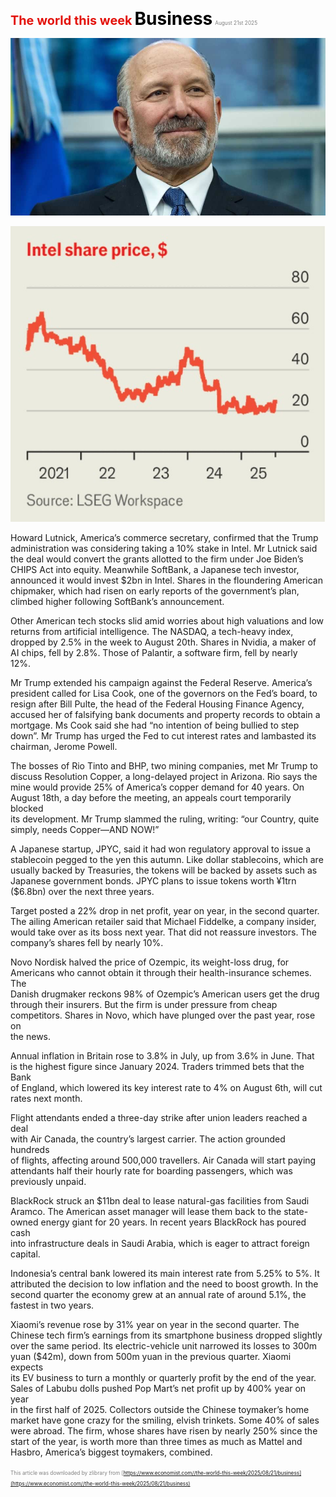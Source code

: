 <span style="color:#E3120B; font-size:14.9pt; font-weight:bold;">The world this week</span>
<span style="color:#000000; font-size:21.0pt; font-weight:bold;">Business</span>
<span style="color:#808080; font-size:6.2pt;">August 21st 2025</span>
  

![](../images/002_Business/p0012_img01.jpeg)

![](../images/002_Business/p0012_img02.jpeg)
  
Howard Lutnick, America’s commerce secretary, confirmed that the Trump  
administration was considering taking a 10% stake in Intel. Mr Lutnick said  
the deal would convert the grants allotted to the firm under Joe Biden’s  
CHIPS Act into equity. Meanwhile SoftBank, a Japanese tech investor,  
announced it would invest $2bn in Intel. Shares in the floundering American  
chipmaker, which had risen on early reports of the government’s plan,  
climbed higher following SoftBank’s announcement.

Other American tech stocks slid amid worries about high valuations and low  
returns from artificial intelligence. The NASDAQ, a tech-heavy index,  
dropped by 2.5% in the week to August 20th. Shares in Nvidia, a maker of  
AI chips, fell by 2.8%. Those of Palantir, a software firm, fell by nearly  
12%.

Mr Trump extended his campaign against the Federal Reserve. America’s  
president called for Lisa Cook, one of the governors on the Fed’s board, to  
resign after Bill Pulte, the head of the Federal Housing Finance Agency,  
accused her of falsifying bank documents and property records to obtain a  
mortgage. Ms Cook said she had “no intention of being bullied to step  
down”. Mr Trump has urged the Fed to cut interest rates and lambasted its  
chairman, Jerome Powell.

The bosses of Rio Tinto and BHP, two mining companies, met Mr Trump to  
discuss Resolution Copper, a long-delayed project in Arizona. Rio says the  
mine would provide 25% of America’s copper demand for 40 years. On  
August 18th, a day before the meeting, an appeals court temporarily blocked  
its development. Mr Trump slammed the ruling, writing: “our Country, quite  
simply, needs Copper—AND NOW!”

A Japanese startup, JPYC, said it had won regulatory approval to issue a  
stablecoin pegged to the yen this autumn. Like dollar stablecoins, which are  
usually backed by Treasuries, the tokens will be backed by assets such as  
Japanese government bonds. JPYC plans to issue tokens worth ¥1trn  
($6.8bn) over the next three years.

Target posted a 22% drop in net profit, year on year, in the second quarter.  
The ailing American retailer said that Michael Fiddelke, a company insider,
would take over as its boss next year. That did not reassure investors. The  
company’s shares fell by nearly 10%.

Novo Nordisk halved the price of Ozempic, its weight-loss drug, for  
Americans who cannot obtain it through their health-insurance schemes. The  
Danish drugmaker reckons 98% of Ozempic’s American users get the drug  
through their insurers. But the firm is under pressure from cheap  
competitors. Shares in Novo, which have plunged over the past year, rose on  
the news.

Annual inflation in Britain rose to 3.8% in July, up from 3.6% in June. That  
is the highest figure since January 2024. Traders trimmed bets that the Bank  
of England, which lowered its key interest rate to 4% on August 6th, will cut  
rates next month.

Flight attendants ended a three-day strike after union leaders reached a deal  
with Air Canada, the country’s largest carrier. The action grounded hundreds  
of flights, affecting around 500,000 travellers. Air Canada will start paying  
attendants half their hourly rate for boarding passengers, which was  
previously unpaid.

BlackRock struck an $11bn deal to lease natural-gas facilities from Saudi  
Aramco. The American asset manager will lease them back to the state-  
owned energy giant for 20 years. In recent years BlackRock has poured cash  
into infrastructure deals in Saudi Arabia, which is eager to attract foreign  
capital.

Indonesia’s central bank lowered its main interest rate from 5.25% to 5%. It  
attributed the decision to low inflation and the need to boost growth. In the  
second quarter the economy grew at an annual rate of around 5.1%, the  
fastest in two years.

Xiaomi’s revenue rose by 31% year on year in the second quarter. The  
Chinese tech firm’s earnings from its smartphone business dropped slightly  
over the same period. Its electric-vehicle unit narrowed its losses to 300m  
yuan ($42m), down from 500m yuan in the previous quarter. Xiaomi expects  
its EV business to turn a monthly or quarterly profit by the end of the year.
Sales of Labubu dolls pushed Pop Mart’s net profit up by 400% year on year  
in the first half of 2025. Collectors outside the Chinese toymaker’s home  
market have gone crazy for the smiling, elvish trinkets. Some 40% of sales  
were abroad. The firm, whose shares have risen by nearly 250% since the  
start of the year, is worth more than three times as much as Mattel and  
Hasbro, America’s biggest toymakers, combined.

<span style="color:#808080; font-size:6.2pt;">This article was downloaded by zlibrary from [https://www.economist.com//the-world-this-week/2025/08/21/business](https://www.economist.com//the-world-this-week/2025/08/21/business)</span>